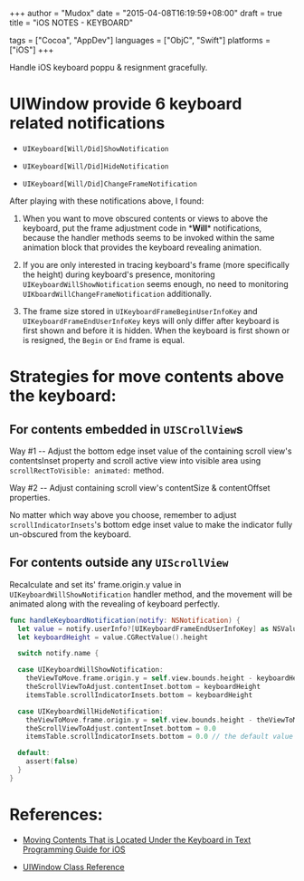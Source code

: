 +++
author    = "Mudox"
date      = "2015-04-08T16:19:59+08:00"
draft     = true
title     = "iOS NOTES - KEYBOARD"

tags      = ["Cocoa", "AppDev"]
languages = ["ObjC", "Swift"]
platforms = ["iOS"]
+++

Handle iOS keyboard poppu & resignment gracefully.
<!--more-->

# UIWindow provide 6 keyboard related notifications

+ `UIKeyboard[Will/Did]ShowNotification`

+ `UIKeyboard[Will/Did]HideNotification`

+ `UIKeyboard[Will/Did]ChangeFrameNotification`

After playing with these notifications above, I found:

1. When you want to move obscured contents or views to above the keyboard, put
   the frame adjustment code in \*__Will__\* notifications, because the handler
   methods seems to be invoked within the same animation block that provides
   the keyboard revealing animation.

2. If you are only interested in tracing keyboard's frame (more specifically the
   height) during keyboard's presence, monitoring
   `UIKeyboardWillShowNotification` seems enough, no need to monitoring
   `UIKboardWillChangeFrameNotification` additionally.

3. The frame size stored in `UIKeyboardFrameBeginUserInfoKey` and
   `UIKeyboardFrameEndUserInfoKey` keys will only differ after keyboard is
   first shown and before it is hidden. When the keyboard is first shown or is
   resigned, the `Begin` or `End` frame is equal.

# Strategies for move contents above the keyboard:

## For contents embedded in `UISCrollView`s

Way #1 -- Adjust the bottom edge inset value of the containing scroll view's
contentsInset property and scroll active view into visible area using
`scrollRectToVisible: animated:` method.

Way #2 -- Adjust containing scroll view's contentSize & contentOffset
properties.

No matter which way above you choose, remember to adjust
`scrollIndicatorInsets`'s bottom edge inset value to make the indicator fully
un-obscured from the keyboard.

## For contents outside any `UIScrollView`

Recalculate and set its' frame.origin.y value in
`UIKeyboardWillShowNotification` handler method, and the movement will be
animated along with the revealing of keyboard perfectly.

```swift
func handleKeyboardNotification(notify: NSNotification) {
  let value = notify.userInfo?[UIKeyboardFrameEndUserInfoKey] as NSValue
  let keyboardHeight = value.CGRectValue().height

  switch notify.name {

  case UIKeyboardWillShowNotification:
    theViewToMove.frame.origin.y = self.view.bounds.height - keyboardHeight - theViewToMoveMargin - theViewToMove.bounds.height
    theScrollViewToAdjust.contentInset.bottom = keyboardHeight
    itemsTable.scrollIndicatorInsets.bottom = keyboardHeight

  case UIKeyboardWillHideNotification:
    theViewToMove.frame.origin.y = self.view.bounds.height - theViewToMoveMargin - theViewToMove.bounds.height
    theScrollViewToAdjust.contentInset.bottom = 0.0
    itemsTable.scrollIndicatorInsets.bottom = 0.0 // the default value

  default:
    assert(false)
  }
}
```

# References:

* [Moving Contents That is Located Under the Keyboard in Text Programming Guide for iOS](https://developer.apple.com/library/ios/documentation/StringsTextFonts/Conceptual/TextAndWebiPhoneOS/KeyboardManagement/KeyboardManagement.html#//apple_ref/doc/uid/TP40009542-CH5-SW7)

* [UIWindow Class Reference](https://developer.apple.com/library/ios/documentation/UIKit/Reference/UIWindow_Class/)
